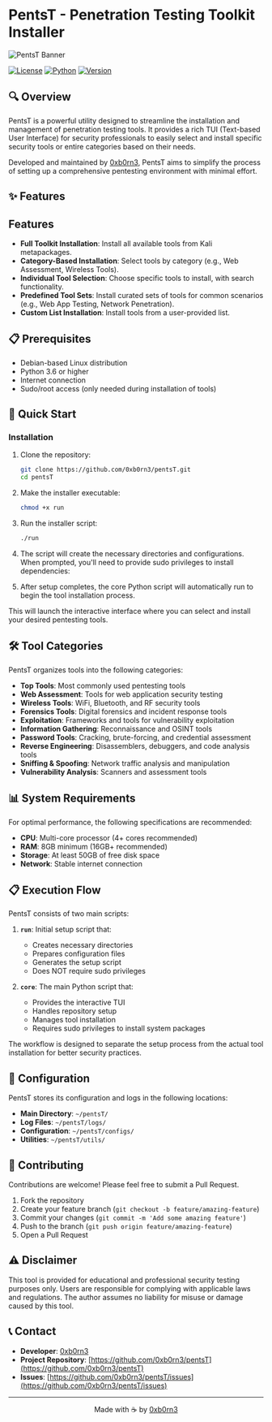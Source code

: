 # PentsT - Penetration Testing Toolkit Installer

![PentsT Banner](https://raw.githubusercontent.com/0xb0rn3/pentsT/main/assets/banner.png)

[![License](https://img.shields.io/badge/license-MIT-blue.svg)](https://opensource.org/licenses/MIT)
[![Python](https://img.shields.io/badge/python-3.6+-blue.svg)](https://www.python.org/downloads/)
[![Version](https://img.shields.io/badge/version-0.1--alpha-orange)]()

## 🔍 Overview

PentsT is a powerful utility designed to streamline the installation and management of penetration testing tools. It provides a rich TUI (Text-based User Interface) for security professionals to easily select and install specific security tools or entire categories based on their needs.

Developed and maintained by [0xb0rn3](https://github.com/0xb0rn3), PentsT aims to simplify the process of setting up a comprehensive pentesting environment with minimal effort.

## ✨ Features

## Features
- **Full Toolkit Installation**: Install all available tools from Kali metapackages.
- **Category-Based Installation**: Select tools by category (e.g., Web Assessment, Wireless Tools).
- **Individual Tool Selection**: Choose specific tools to install, with search functionality.
- **Predefined Tool Sets**: Install curated sets of tools for common scenarios (e.g., Web App Testing, Network Penetration).
- **Custom List Installation**: Install tools from a user-provided list.

## 📋 Prerequisites

- Debian-based Linux distribution
- Python 3.6 or higher
- Internet connection
- Sudo/root access (only needed during installation of tools)

## 🚀 Quick Start

### Installation

1. Clone the repository:
   ```bash
   git clone https://github.com/0xb0rn3/pentsT.git
   cd pentsT
   ```

2. Make the installer executable:
   ```bash
   chmod +x run
   ```

3. Run the installer script:
   ```bash
   ./run
   ```

4. The script will create the necessary directories and configurations.
   When prompted, you'll need to provide sudo privileges to install dependencies:

5. After setup completes, the core Python script will automatically run to begin the tool installation process.

This will launch the interactive interface where you can select and install your desired pentesting tools.

## 🛠️ Tool Categories

PentsT organizes tools into the following categories:

- **Top Tools**: Most commonly used pentesting tools
- **Web Assessment**: Tools for web application security testing
- **Wireless Tools**: WiFi, Bluetooth, and RF security tools
- **Forensics Tools**: Digital forensics and incident response tools
- **Exploitation**: Frameworks and tools for vulnerability exploitation
- **Information Gathering**: Reconnaissance and OSINT tools
- **Password Tools**: Cracking, brute-forcing, and credential assessment
- **Reverse Engineering**: Disassemblers, debuggers, and code analysis tools
- **Sniffing & Spoofing**: Network traffic analysis and manipulation
- **Vulnerability Analysis**: Scanners and assessment tools

## 📊 System Requirements

For optimal performance, the following specifications are recommended:

- **CPU**: Multi-core processor (4+ cores recommended)
- **RAM**: 8GB minimum (16GB+ recommended)
- **Storage**: At least 50GB of free disk space
- **Network**: Stable internet connection

## 📋 Execution Flow

PentsT consists of two main scripts:

1. **`run`**: Initial setup script that:
   - Creates necessary directories
   - Prepares configuration files
   - Generates the setup script
   - Does NOT require sudo privileges

2. **`core`**: The main Python script that:
   - Provides the interactive TUI
   - Handles repository setup
   - Manages tool installation
   - Requires sudo privileges to install system packages

The workflow is designed to separate the setup process from the actual tool installation for better security practices.

## 🔧 Configuration

PentsT stores its configuration and logs in the following locations:

- **Main Directory**: `~/pentsT/`
- **Log Files**: `~/pentsT/logs/`
- **Configuration**: `~/pentsT/configs/`
- **Utilities**: `~/pentsT/utils/`

## 🤝 Contributing

Contributions are welcome! Please feel free to submit a Pull Request.

1. Fork the repository
2. Create your feature branch (`git checkout -b feature/amazing-feature`)
3. Commit your changes (`git commit -m 'Add some amazing feature'`)
4. Push to the branch (`git push origin feature/amazing-feature`)
5. Open a Pull Request


## ⚠️ Disclaimer

This tool is provided for educational and professional security testing purposes only. Users are responsible for complying with applicable laws and regulations. The author assumes no liability for misuse or damage caused by this tool.

## 📞 Contact

- **Developer**: [0xb0rn3](https://github.com/0xb0rn3)
- **Project Repository**: [https://github.com/0xb0rn3/pentsT](https://github.com/0xb0rn3/pentsT)
- **Issues**: [https://github.com/0xb0rn3/pentsT/issues](https://github.com/0xb0rn3/pentsT/issues)

---

<p align="center">Made with ☕ by <a href="https://github.com/0xb0rn3">0xb0rn3</a></p>
